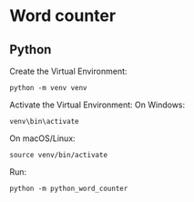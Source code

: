 # Word counter

## Python 
Create the Virtual Environment:
```
python -m venv venv
```

Activate the Virtual Environment:
On Windows:
```
venv\bin\activate
```
On macOS/Linux:
```
source venv/bin/activate
```

Run:
```
python -m python_word_counter
```

